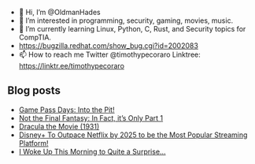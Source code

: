 - 👋 Hi, I’m @OldmanHades
- 👀 I’m interested in programming, security, gaming, movies, music.
- 🌱 I’m currently learning Linux, Python, C, Rust, and Security topics for CompTIA.
- https://bugzilla.redhat.com/show_bug.cgi?id=2002083
- 📫 How to reach me Twitter @timothypecoraro
Linktree: https://linktr.ee/timothypecoraro

## Blog posts
<!-- BLOG-POST-LIST:START -->
- [Game Pass Days: Into the Pit!](https://medium.com/@timothypecoraro/game-pass-days-into-the-pit-d982c5322ead?source=rss-5097f5c9b801------2)
- [Not the Final Fantasy: In Fact, it’s Only Part 1](https://medium.com/@timothypecoraro/not-the-final-fantasy-in-fact-its-only-part-1-5271f291e822?source=rss-5097f5c9b801------2)
- [Dracula the Movie (1931)](https://medium.com/@timothypecoraro/dracula-the-movie-1931-dd65ada3e28c?source=rss-5097f5c9b801------2)
- [Disney+ To Outpace Netflix by 2025 to be the Most Popular Streaming Platform!](https://medium.com/@timothypecoraro/disney-to-outpace-netflix-by-2025-to-be-the-most-popular-streaming-platform-7c77c4bacb24?source=rss-5097f5c9b801------2)
- [I Woke Up This Morning to Quite a Surprise…](https://medium.com/@timothypecoraro/i-woke-up-this-morning-to-quite-a-surprise-a11ad2d626b5?source=rss-5097f5c9b801------2)
<!-- BLOG-POST-LIST:END -->
